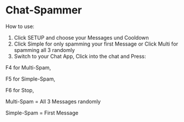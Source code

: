# Chat-Spammer
How to use:
1. Click SETUP and choose your Messages und Cooldown
2. Click Simple for only spamming your first Message or Click Multi for spamming all 3 randomly
3. Switch to your Chat App, Click into the chat and Press:

  F4 for Multi-Spam,
  
  F5 for Simple-Spam,
  
  F6 for Stop,

Multi-Spam = All 3 Messages randomly

Simple-Spam = First Message
